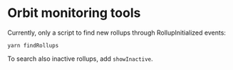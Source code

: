 # Orbit monitoring tools

Currently, only a script to find new rollups through RollupInitialized events:

```shell
yarn findRollups
```

To search also inactive rollups, add `showInactive`.
